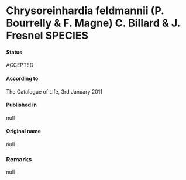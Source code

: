 Chrysoreinhardia feldmannii (P. Bourrelly & F. Magne) C. Billard & J. Fresnel SPECIES
=======

#### Status
ACCEPTED

#### According to
The Catalogue of Life, 3rd January 2011

#### Published in
null

#### Original name
null

### Remarks
null